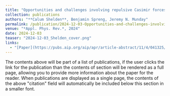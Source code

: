 ```yaml
---
title: "Opportunities and challenges involving repulsive Casimir forces in nanotechnology"
collection: publications
authors: "**Calum Shelden**, Benjamin Spreng, Jeremy N. Munday"
permalink: /publication/2024-12-03-Opportunities-and-challenges-involving-repulsive-Casimir-forces-in-nanotechnology
venue: "*Appl. Phys. Rev.*, 2024"
date: 2024-12-03
teaser: "2024-12-03_Shelden_cover.png"
links: 
  - "[Paper](https://pubs.aip.org/aip/apr/article-abstract/11/4/041325/3323600/Opportunities-and-challenges-involving-repulsive?redirectedFrom=fulltext){: .btn .btn--info}"
---
```


The contents above will be part of a list of publications, if the user clicks the link for the publication than the contents of section will be rendered as a full page, allowing you to provide more information about the paper for the reader. When publications are displayed as a single page, the contents of the above "citation" field will automatically be included below this section in a smaller font.
